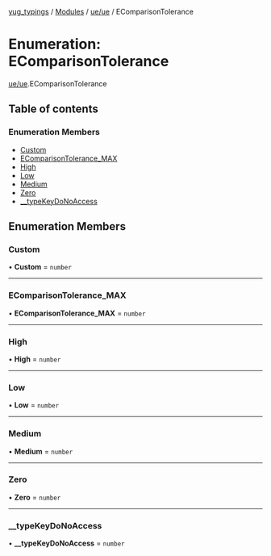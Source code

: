 [yug_typings](../README.md) / [Modules](../modules.md) / [ue/ue](../modules/ue_ue.md) / EComparisonTolerance

# Enumeration: EComparisonTolerance

[ue/ue](../modules/ue_ue.md).EComparisonTolerance

## Table of contents

### Enumeration Members

- [Custom](ue_ue.EComparisonTolerance.md#custom)
- [EComparisonTolerance\_MAX](ue_ue.EComparisonTolerance.md#ecomparisontolerance_max)
- [High](ue_ue.EComparisonTolerance.md#high)
- [Low](ue_ue.EComparisonTolerance.md#low)
- [Medium](ue_ue.EComparisonTolerance.md#medium)
- [Zero](ue_ue.EComparisonTolerance.md#zero)
- [\_\_typeKeyDoNoAccess](ue_ue.EComparisonTolerance.md#__typekeydonoaccess)

## Enumeration Members

### Custom

• **Custom** = `number`

___

### EComparisonTolerance\_MAX

• **EComparisonTolerance\_MAX** = `number`

___

### High

• **High** = `number`

___

### Low

• **Low** = `number`

___

### Medium

• **Medium** = `number`

___

### Zero

• **Zero** = `number`

___

### \_\_typeKeyDoNoAccess

• **\_\_typeKeyDoNoAccess** = `number`
